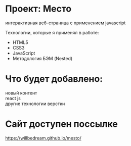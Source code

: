 # Проект: Место
интерактивная веб-страница с применением javascript

Технологии, которые я применял в работе:  
* HTML5  
* CSS3  
* JavaScript  
* Методология БЭМ (Nested)  

# Что будет добавлено:  
новый контент  
react js  
другие технологии верстки  

# Сайт доступен поссылке  
https://willbedream.github.io/mesto/


